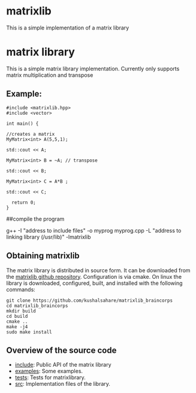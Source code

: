 # matrixlib
This is a simple implementation of a matrix library


matrix library
========

This is a simple matrix library implementation. Currently only supports matrix multiplication and transpose
## Example:

```
#include <matrixlib.hpp>
#include <vector>

int main() {

//creates a matrix
MyMatrix<int> A(5,5,1);

std::cout << A;

MyMatrix<int> B = ~A; // transpose

std::cout << B;

MyMatrix<int> C = A*B ;

std::cout << C;

  return 0;
}
```

##compile the program

g++ -I "address to include files" -o myprog myprog.cpp -L "address to linking library (/usr/lib)" -lmatrixlib

## Obtaining matrixlib 

The matrix library is distributed in source form.  It can be
downloaded from the 
[matrixlib github repository](https://github.com/kushalsahare/matrixlib).
Configuration is via cmake.  On linux the library is downloaded,
configured, built, and installed with the following commands:

```
git clone https://github.com/kushalsahare/matrixlib_braincorps
cd matrixlib_braincorps
mkdir build
cd build
cmake ..
make -j4
sudo make install
```

## Overview of the source code

- [include](include): Public API of the matrix library
- [examples](examples): Some examples.
- [tests](tests): Tests for matrixlibrary.
- [src](src): Implementation files of the library.






